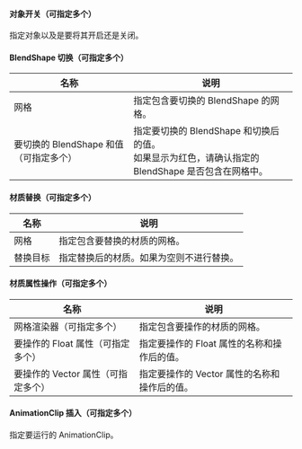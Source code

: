 #### 对象开关（可指定多个）

指定对象以及是要将其开启还是关闭。

#### BlendShape 切换（可指定多个）

|名称|说明|
|-|-|
|网格|指定包含要切换的 BlendShape 的网格。|
|要切换的 BlendShape 和值（可指定多个）|指定要切换的 BlendShape 和切换后的值。<br>如果显示为红色，请确认指定的 BlendShape 是否包含在网格中。|

#### 材质替换（可指定多个）

|名称|说明|
|-|-|
|网格|指定包含要替换的材质的网格。|
|替换目标|指定替换后的材质。如果为空则不进行替换。|

#### 材质属性操作（可指定多个）

|名称|说明|
|-|-|
|网格渲染器（可指定多个）|指定包含要操作的材质的网格。|
|要操作的 Float 属性（可指定多个）|指定要操作的 Float 属性的名称和操作后的值。|
|要操作的 Vector 属性（可指定多个）|指定要操作的 Vector 属性的名称和操作后的值。|

#### AnimationClip 插入（可指定多个）

指定要运行的 AnimationClip。 